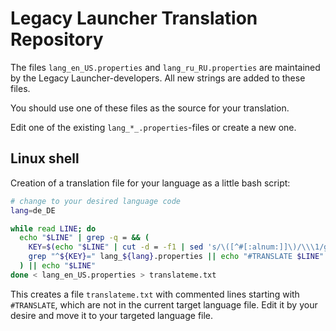 # Legacy Launcher Translation Repository
The files `lang_en_US.properties` and `lang_ru_RU.properties` are maintained by the Legacy Launcher-developers.
All new strings are added to these files.

You should use one of these files as the source for your translation.

Edit one of the existing `lang_*_.properties`-files or create a new one.

## Linux shell
Creation of a translation file for your language as a little bash script:

```bash
# change to your desired language code
lang=de_DE

while read LINE; do
  echo "$LINE" | grep -q = && (
    KEY=$(echo "$LINE" | cut -d = -f1 | sed 's/\([^#[:alnum:]]\)/\\\1/g')
    grep "^${KEY}=" lang_${lang}.properties || echo "#TRANSLATE $LINE"
  ) || echo "$LINE"
done < lang_en_US.properties > translateme.txt
```

This creates a file `translateme.txt` with commented lines starting with `#TRANSLATE`, which are not in the current target language file. Edit it by your desire and move it to your targeted language file.
